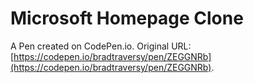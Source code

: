 # Microsoft Homepage Clone

A Pen created on CodePen.io. Original URL: [https://codepen.io/bradtraversy/pen/ZEGGNRb](https://codepen.io/bradtraversy/pen/ZEGGNRb).


